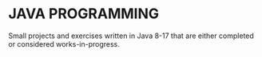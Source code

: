 # JAVA PROGRAMMING
Small projects and exercises written in Java 8-17 that are either completed or considered works-in-progress.
